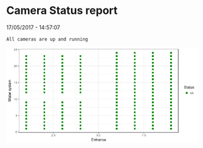 Camera Status report
================
17/05/2017 - 14:57:07

    All cameras are up and running

![](camreport_files/figure-markdown_github/unnamed-chunk-2-1.png)
